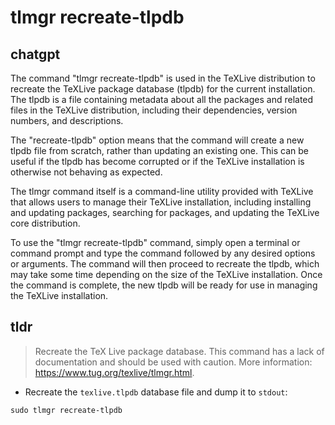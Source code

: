 # tlmgr recreate-tlpdb 
## chatgpt 
The command "tlmgr recreate-tlpdb" is used in the TeXLive distribution to recreate the TeXLive package database (tlpdb) for the current installation. The tlpdb is a file containing metadata about all the packages and related files in the TeXLive distribution, including their dependencies, version numbers, and descriptions.

The "recreate-tlpdb" option means that the command will create a new tlpdb file from scratch, rather than updating an existing one. This can be useful if the tlpdb has become corrupted or if the TeXLive installation is otherwise not behaving as expected.

The tlmgr command itself is a command-line utility provided with TeXLive that allows users to manage their TeXLive installation, including installing and updating packages, searching for packages, and updating the TeXLive core distribution.

To use the "tlmgr recreate-tlpdb" command, simply open a terminal or command prompt and type the command followed by any desired options or arguments. The command will then proceed to recreate the tlpdb, which may take some time depending on the size of the TeXLive installation. Once the command is complete, the new tlpdb will be ready for use in managing the TeXLive installation. 

## tldr 
 
> Recreate the TeX Live package database.
> This command has a lack of documentation and should be used with caution.
> More information: <https://www.tug.org/texlive/tlmgr.html>.

- Recreate the `texlive.tlpdb` database file and dump it to `stdout`:

`sudo tlmgr recreate-tlpdb`
